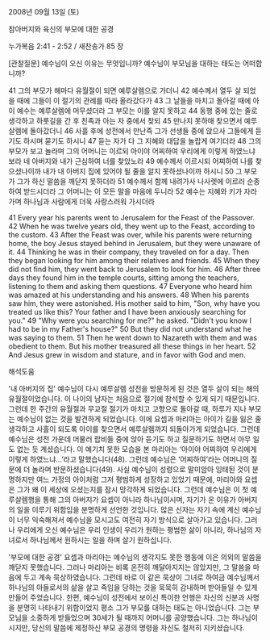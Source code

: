 2008년 09월 13일 (토)

참아버지와 육신의 부모에 대한 공경



누가복음 2:41 - 2:52 / 새찬송가 85 장


[관찰질문]
예수님이 오신 이유는 무엇입니까? 
예수님이 부모님을 대하는 태도는 어떠합니까? 

41 그의 부모가 해마다 유월절이 되면 예루살렘으로 가더니 
42 예수께서 열두 살 되었을 때에 그들이 이 절기의 관례를 따라 올라갔다가 
43 그 날들을 마치고 돌아갈 때에 아이 예수는 예루살렘에 머무셨더라 그 부모는 이를 알지 못하고 
44 동행 중에 있는 줄로 생각하고 하룻길을 간 후 친족과 아는 자 중에서 찾되 
45 만나지 못하매 찾으면서 예루살렘에 돌아갔더니 
46 사흘 후에 성전에서 만난즉 그가 선생들 중에 앉으사 그들에게 듣기도 하시며 묻기도 하시니 
47 듣는 자가 다 그 지혜와 대답을 놀랍게 여기더라 
48 그의 부모가 보고 놀라며 그의 어머니는 이르되 아이야 어찌하여 우리에게 이렇게 하였느냐 보라 네 아버지와 내가 근심하여 너를 찾았노라 
49 예수께서 이르시되 어찌하여 나를 찾으셨나이까 내가 내 아버지 집에 있어야 될 줄을 알지 못하셨나이까 하시니 
50 그 부모가 그가 하신 말씀을 깨닫지 못하더라 
51 예수께서 함께 내려가사 나사렛에 이르러 순종하여 받드시더라 그 어머니는 이 모든 말을 마음에 두니라 
52 예수는 지혜와 키가 자라가며 하나님과 사람에게 더욱 사랑스러워 가시더라 

41 Every year his parents went to Jerusalem for the Feast of the Passover. 
42 When he was twelve years old, they went up to the Feast, according to the custom. 
43 After the Feast was over, while his parents were returning home, the boy Jesus stayed behind in Jerusalem, but they were unaware of it. 
44 Thinking he was in their company, they traveled on for a day. Then they began looking for him among their relatives and friends. 
45 When they did not find him, they went back to Jerusalem to look for him. 
46 After three days they found him in the temple courts, sitting among the teachers, listening to them and asking them questions. 
47 Everyone who heard him was amazed at his understanding and his answers. 
48 When his parents saw him, they were astonished. His mother said to him, "Son, why have you treated us like this? Your father and I have been anxiously searching for you." 
49 "Why were you searching for me?" he asked. "Didn't you know I had to be in my Father's house?" 
50 But they did not understand what he was saying to them. 
51 Then he went down to Nazareth with them and was obedient to them. But his mother treasured all these things in her heart. 
52 And Jesus grew in wisdom and stature, and in favor with God and men.

해석도움





'내 아버지의 집'
 예수님이 다시 예루살렘 성전을 방문하게 된 것은 열두 살이 되는 해의 유월절이었습니다. 이 나이의 남자는 처음으로 절기에 참석할 수 있게 되기 때문입니다. 그런데 한 주간의 유월절과 무교절 절기가 마치고 고향으로 돌아갈 때, 하루가 지나 부모는 예수님이 없는 것을 발견하게 되었습니다. 이에 요셉과 마리아는 아이가 길을 잃은 줄 생각하고 사흘이 되도록 아이를 찾으면서 예루살렘까지 되돌아가게 되었습니다. 그런데 예수님은 성전 가운데 머물러 랍비들 중에 앉아 듣기도 하고 질문하기도 하면서 아무 일도 없는 듯 계셨습니다. 이 예기치 못한 모습을 본 마리아는 ‘아이야 어찌하여 우리에게 이렇게 하였느냐…’라고 말했습니다(48). 그런데 예수님은 ‘어찌하여’라는 어머니의 질문에 더 놀라며 반문하셨습니다(49). 사실 예수님이 성령으로 말미암아 잉태된 것이 분명하지만 여느 가정의 아이처럼 그저 평범하게 성장하고 있었기 때문에, 마리아와 요셉은 그가 왜 이 세상에 오셨는지를 잠시 망각하게 되었습니다. 그런데 예수님은 이 첫 예루살렘행을 통해 그의 아버지가 요셉이 아니라 하나님이시며, 자기가 온 이유가 아버지의 일을 이루기 위함임을 분명하게 선언한 것입니다. 많은 신자는 자기 속에 계신 예수님이 너무 익숙해져서 예수님을 모시고도 여전히 자기 방식으로 살아가고 있습니다. 그러나 우리에게 오신 예수님은 우리 인생이 우리가 원하는 평범한 삶이 아니라, 하나님의 자녀로서 하나님께서 원하시는 일을 하며 살기 원하십니다.     

'부모에 대한 공경'
 요셉과 마리아는 예수님의 생각지도 못한 행동에 이은 의외의 말씀을 깨닫지 못했습니다. 그러나 마리아는 비록 온전히 깨달아지지는 않았지만, 그 말씀을 마음에 두고 계속 묵상하였습니다. 그런데 바로 이 같은 묵상이 그녀로 하여금 예수님께서 하나님의 아들로서의 삶을 살고 죽임을 당하는 것을 묵묵히 감내하며 받아들일 수 있게 만들어 주었습니다. 한편, 예수님이 성전에서 보이신 특이한 언행은 자신의 신분과 사명을 분명히 나타내기 위함이었지 평소 그가 부모를 대하는 태도는 아니었습니다. 그는 부모님을 소중하게 받들었으며 30세가 될 때까지 어머니를 공양했습니다. 그는 하나님이시지만, 당신의 말씀에 제정하신 부모 공경의 명령을 자신도 철저히 지키셨습니다.